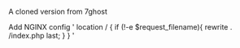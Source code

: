 A cloned version from 7ghost

Add NGINX config
'    location /
    {
    if (!-e $request_filename){
        rewrite . /index.php last;
      }
    }
'

